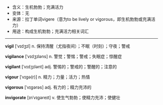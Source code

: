 - <span class="definition">含义：生机勃勃；充满活力</span>
- <span class="definition">变体：无</span>
- <span class="definition">来源：拉丁单词vigere（意为to be lively or vigorous，即生机勃勃或充满活力）</span>
- <span class="definition">用途：构成生机勃勃；充满活力相关词汇</span>

---

<span class="vocabulary">**vigil**</span> [ˈvɪdʒɪl] n. 保持清醒（尤指夜间）；不眠（时刻）；守夜；警戒

<span class="vocabulary">**vigilance**</span> [ˈvɪdʒɪləns] n. 警觉；警惕；警戒；失眠症；惊醒症

<span class="vocabulary">**vigilant**</span> [ˈvɪdʒɪlənt] adj. 警惕的；警戒的；警醒的；注意的

<span class="vocabulary">**vigour**</span> [ˈvɪɡə(r)] n. 精力；力量；活力；热情

<span class="vocabulary">**vigorous**</span> [ˈvɪɡərəs] adj. 有力的；精力充沛的

<span class="vocabulary">**invigorate**</span> [ɪnˈvɪɡəreɪt] v. 使生气勃勃；使精力充沛；使健壮

